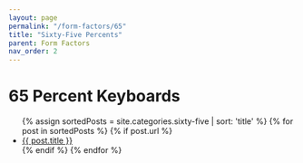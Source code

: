 ```yaml
---
layout: page
permalink: "/form-factors/65"
title: "Sixty-Five Percents"
parent: Form Factors
nav_order: 2
---
```

# 65 Percent Keyboards

<ul>
  {% assign sortedPosts = site.categories.sixty-five | sort: 'title' %}
    {% for post in sortedPosts %}
      {% if post.url %}
        <li><a href="{{ post.url }}">{{ post.title }}</a></li>
      {% endif %}
    {% endfor %}
</ul>
